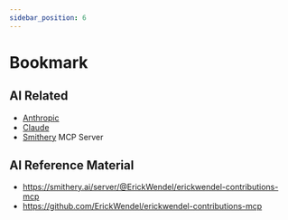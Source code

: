 ```yaml
---
sidebar_position: 6
---
```


# Bookmark

## AI Related

- [Anthropic](https://www.anthropic.com/)
- [Claude](https://claude.ai/new)
- [Smithery](https://smithery.ai/) MCP Server

## AI Reference Material

- https://smithery.ai/server/@ErickWendel/erickwendel-contributions-mcp
- https://github.com/ErickWendel/erickwendel-contributions-mcp

